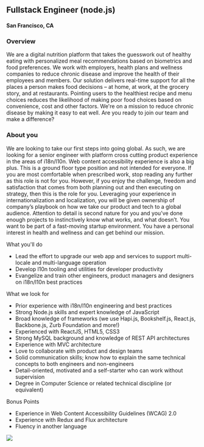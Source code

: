 ## Fullstack Engineer (node.js)
#### San Francisco, CA

### Overview
We are a digital nutrition platform that takes the guesswork out of healthy eating with personalized meal recommendations based on biometrics and food preferences. We work with employers, health plans and wellness companies to reduce chronic disease and improve the health of their employees and members. Our solution delivers real-time support for all the places a person makes food decisions – at home, at work, at the grocery story, and at restaurants. Pointing users to the healthiest recipe and menu choices reduces the likelihood of making poor food choices based on convenience, cost and other factors.
We're on a mission to reduce chronic disease by making it easy to eat well. Are you ready to join our team and make a difference?

### About you
We are looking to take our first steps into going global. As such, we are looking for a senior engineer with platform cross cutting product experience in the areas of i18n/l10n. Web content accessibility experience is also a big plus. This is a ground floor type position and not intended for everyone. If you are most comfortable when prescribed work, stop reading any further as this role is not for you.
However, if you enjoy the challenge, freedom and satisfaction that comes from both planning out and then executing on strategy, then this is the role for you. Leveraging your experience in internationalization and localization, you will be given ownership of company’s playbook on how we take our product and tech to a global audience. Attention to detail is second nature for you and you’ve done enough projects to instinctively know what works, and what doesn’t. You want to be part of a fast-moving startup environment. You have a personal interest in health and wellness and can get behind our mission.

What you'll do
+	Lead the effort to upgrade our web app and services to support multi-locale and multi-language operation
+	Develop l10n tooling and utilities for developer productivity
+	Evangelize and train other engineers, product managers and designers on i18n/l10n best practices

What we look for
+	Prior experience with i18n/l10n engineering and best practices
+	Strong Node.js skills and expert knowledge of JavaScript
+	Broad knowledge of frameworks (we use Hapi.js, Bookshelf.js, React.js, Backbone.js, Zurb Foundation and more!)
+	Experienced with ReactJS, HTML5, CSS3
+	Strong MySQL background and knowledge of REST API architectures
+	Experience with MVC architecture
+	Love to collaborate with product and design teams
+	Solid communication skills; know how to explain the same technical concepts to both engineers and non-engineers
+	Detail-oriented, motivated and a self-starter who can work without supervision
+	Degree in Computer Science or related technical discipline (or equivalent)

Bonus Points
+	Experience in Web Content Accessibility Guidelines (WCAG) 2.0
+	Experience with Redux and Flux architecture
+	Fluency in another language


[<img src='https://dabuttonfactory.com/button.png?t=Learn+More&f=Calibri-Bold&ts=24&tc=fff&hp=20&vp=8&c=5&bgt=unicolored&bgc=29aafe'>](https://letsrockit.co/job/wmlwb25nbw-fullstack-engineer-node-js)
